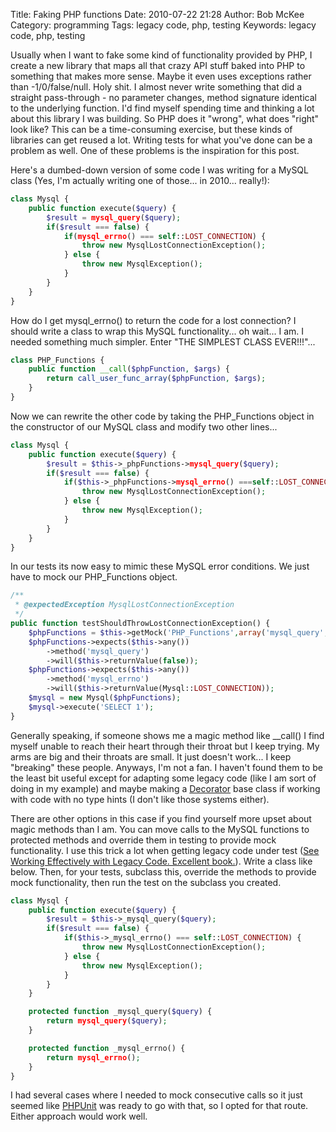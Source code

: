 Title: Faking PHP functions
Date: 2010-07-22 21:28
Author: Bob McKee
Category: programming
Tags: legacy code, php, testing
Keywords: legacy code, php, testing

Usually when I want to fake some kind of functionality provided by PHP,
I create a new library that maps all that crazy API stuff baked into PHP
to something that makes more sense. Maybe it even uses exceptions rather
than -1/0/false/null. Holy shit. I almost never write something that did
a straight pass-through - no parameter changes, method signature
identical to the underlying function. I'd find myself spending time and
thinking a lot about this library I was building. So PHP does it
"wrong", what does "right" look like? This can be a time-consuming
exercise, but these kinds of libraries can get reused a lot. Writing
tests for what you've done can be a problem as well. One of these
problems is the inspiration for this post.

Here's a dumbed-down version of some code I was writing for a MySQL
class (Yes, I'm actually writing one of those... in 2010... really!):

```php
class Mysql {
    public function execute($query) {
        $result = mysql_query($query);
        if($result === false) {
            if(mysql_errno() === self::LOST_CONNECTION) {
                throw new MysqlLostConnectionException();
            } else {
                throw new MysqlException();
            }
        }
    }
}
```

How do I get mysql\_errno() to return the code for a lost connection? I
should write a class to wrap this MySQL functionality... oh wait... I
am. I needed something much simpler. Enter "THE SIMPLEST CLASS
EVER!!!"...

```php
class PHP_Functions {
    public function __call($phpFunction, $args) {
        return call_user_func_array($phpFunction, $args);
    }
}
```

Now we can rewrite the other code by taking the PHP\_Functions object in
the constructor of our MySQL class and modify two other lines...

```php
class Mysql {
    public function execute($query) {
        $result = $this->_phpFunctions->mysql_query($query);
        if($result === false) {
            if($this->_phpFunctions->mysql_errno() ===self::LOST_CONNECTION) {
                throw new MysqlLostConnectionException();
            } else {
                throw new MysqlException();
            }
        }
    }
}
```

In our tests its now easy to mimic these MySQL error conditions. We just
have to mock our PHP\_Functions object.

```php
/**
 * @expectedException MysqlLostConnectionException
 */
public function testShouldThrowLostConnectionException() {
    $phpFunctions = $this->getMock('PHP_Functions',array('mysql_query', 'mysql_errno'));
    $phpFunctions->expects($this->any())
        ->method('mysql_query')
        ->will($this->returnValue(false));
    $phpFunctions->expects($this->any())
        ->method('mysql_errno')
        ->will($this->returnValue(Mysql::LOST_CONNECTION));
    $mysql = new Mysql($phpFunctions);
    $mysql->execute('SELECT 1');
}
```

Generally speaking, if someone shows me a magic method like \_\_call() I
find myself unable to reach their heart through their throat but I keep
trying. My arms are big and their throats are small. It just doesn't
work... I keep "breaking" these people. Anyways, I'm not a fan. I
haven't found them to be the least bit useful except for adapting some
legacy code (like I am sort of doing in my example) and maybe making a
[Decorator][] base class if working with code with no type hints (I
don't like those systems either).

There are other options in this case if you find yourself more upset
about magic methods than I am. You can move calls to the MySQL functions
to protected methods and override them in testing to provide mock
functionality. I use this trick a lot when getting legacy code under
test ([See Working Effectively with Legacy Code. Excellent book.][]).
Write a class like below. Then, for your tests, subclass this, override
the methods to provide mock functionality, then run the test on the
subclass you created.

```php
class Mysql {
    public function execute($query) {
        $result = $this->_mysql_query($query);
        if($result === false) {
            if($this->_mysql_errno() === self::LOST_CONNECTION) {
                throw new MysqlLostConnectionException();
            } else {
                throw new MysqlException();
            }
        }
    }

    protected function _mysql_query($query) {
        return mysql_query($query);
    }

    protected function _mysql_errno() {
        return mysql_errno();
    }
}
```

I had several cases where I needed to mock consecutive calls so it just
seemed like [PHPUnit][] was ready to go with that, so I opted for that
route. Either approach would work well.

[Decorator]: http://en.wikipedia.org/wiki/Decorator_pattern
[See Working Effectively with Legacy Code. Excellent book.]: http://www.amazon.com/Working-Effectively-Legacy-Michael-Feathers/dp/0131177052
[PHPUnit]: http://www.phpunit.de/
